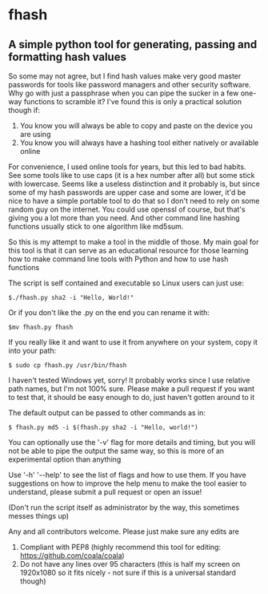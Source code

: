 # fhash

## A simple python tool for generating, passing and formatting hash values

So some may not agree, but I find hash values make very good master passwords for tools like 
password managers and other security software. Why go with just a passphrase when you can pipe
the sucker in a few one-way functions to scramble it? I've found this is only a practical
solution though if:
1) You know you will always be able to copy and paste on the device you are using
2) You know you will always have a hashing tool either natively or available online

For convenience, I used online tools for years, but this led to bad habits. See some tools like
to use caps (it is a hex number after all) but some stick with lowercase. Seems like a useless
distinction and it probably is, but since some of my hash passwords are upper case and some are
lower, it'd be nice to have a simple portable tool to do that so I don't need to rely on some
random guy on the internet. You could use openssl of course, but that's giving you a lot more
than you need. And other command line hashing functions usually stick to one algorithm like
md5sum. 

So this is my attempt to make a tool in the middle of those. My main goal for this tool is that
it can serve as an educational resource for those learning how to make command line tools with
Python and how to use hash functions

The script is self contained and executable so Linux users can just use:

`$./fhash.py sha2 -i "Hello, World!"`

Or if you don't like the .py on the end you can rename it with:

`$mv fhash.py fhash`

If you really like it and want to use it from anywhere on your system, copy it into your path:

`$ sudo cp fhash.py /usr/bin/fhash`

I haven't tested Windows yet, sorry! It probably works since I use relative path names, but
I'm not 100% sure. Please make a pull request if you want to test that, it should be easy 
enough to do, just haven't gotten around to it

The default output can be passed to other commands as in:

`$ fhash.py md5 -i $(fhash.py sha2 -i "Hello, world!")`

You can optionally use the '-v' flag for more details and timing, but you will not be able to 
pipe the output the same way, so this is more of an experimental option than anything

Use '-h' '--help' to see the list of flags and how to use them. If you have suggestions on how
to improve the help menu to make the tool easier to understand, please submit a pull request or
open an issue!

(Don't run the script itself as administrator by the way, this sometimes messes things up)


Any and all contributors welcome. Please just make sure any edits are
1) Compliant with PEP8 (highly recommend this tool for editing: https://github.com/coala/coala)
2) Do not have any lines over 95 characters (this is half my screen on 1920x1080 so it fits 
nicely - not sure if this is a universal standard though)
